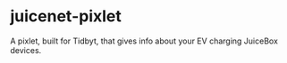 # juicenet-pixlet
A pixlet, built for Tidbyt, that gives info about your EV charging JuiceBox devices.
